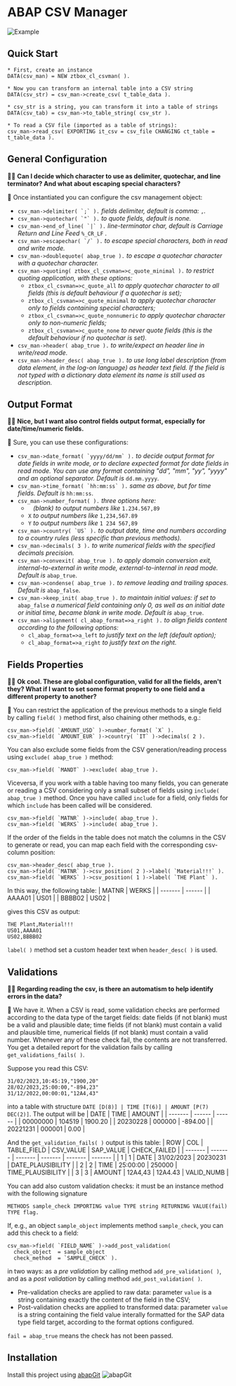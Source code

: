# ABAP CSV Manager

![Example](https://i.ibb.co/9N6MN7J/CSV-Example.png)

## Quick Start

```abap
* First, create an instance
DATA(csv_man) = NEW ztbox_cl_csvman( ).

* Now you can transform an internal table into a CSV string
DATA(csv_str) = csv_man->create_csv( t_table_data ).

* csv_str is a string, you can transform it into a table of strings
DATA(csv_tab) = csv_man->to_table_string( csv_str ).

* To read a CSV file (imported as a table of strings):
csv_man->read_csv( EXPORTING it_csv = csv_file CHANGING ct_table = t_table_data ).
```

## General Configuration
:office_worker: **Can I decide which character to use as delimiter, quotechar, and line terminator? And what about escaping special characters?**

:mage: Once instantiated you can configure the csv management object:
- ``csv_man->delimiter( `;` ).``  *fields delimiter, default is comma:* `,`*.*
- ``csv_man->quotechar( `"` ).``  *to quote fields, default is none.*
- ``csv_man->end_of_line( `|` ).`` *line-terminator char, default is Carriage Return and Line Feed* `%_CR_LF` *.*
- ``csv_man->escapechar( `/` ).`` *to escape special characters, both in read and write mode.*
- ``csv_man->doublequote( abap_true ).`` *to escape a quotechar character with a quotechar character.*
- `csv_man->quoting( ztbox_cl_csvman=>c_quote_minimal ).` *to restrict quoting application, with these options:*
  - `ztbox_cl_csvman=>c_quote_all` *to apply quotechar character to all fields (this is default behaviour if a quotechar is set);*
  - `ztbox_cl_csvman=>c_quote_minimal` *to apply quotechar character only to fields containing special characters;*
  - `ztbox_cl_csvman=>c_quote_nonnumeric` *to apply quotechar character only to non-numeric fields;*
  - `ztbox_cl_csvman=>c_quote_none` *to never quote fields (this is the default behaviour if no quotechar is set).*
- `csv_man->header( abap_true ).` *to write/expect an header line in write/read mode.*
- `csv_man->header_desc( abap_true ).` *to use long label description (from data element, in the log-on language) as header text field. If the field is not typed with a dictionary data element its name is still used as description.*

## Output Format
:office_worker: **Nice, but I want also control fields output format, especially for date/time/numeric fields.**

:mage: Sure, you can use these configurations:
- ``csv_man->date_format( `yyyy/dd/mm` ).`` *to decide output format for date fields in write mode, or to declare expected format for date fields in read mode. You can use any format containing "dd", "mm", "yy", "yyyy" and an optional separator. Default is* `dd.mm.yyyy`.
- ``csv_man->time_format( `hh:mm:ss` ).`` *same as above, but for time fields. Default is* `hh:mm:ss`.
- `csv_man->number_format( ).` *three options here:*
  - ` ` *(blank) to output numbers like* `1.234.567,89`
  - `X` *to output numbers like* `1,234,567.89`
  - `Y` *to output numbers like* `1 234 567,89`
- ``csv_man->country( `US` ).`` *to output date, time and numbers according to a country rules (less specific than previous methods).*
- `csv_man->decimals( 3 ).` *to write numerical fields with the specified decimals precision.*
- `csv_man->convexit( abap_true ).` *to apply domain conversion exit, internal-to-external in write mode, external-to-internal in read mode. Default is* `abap_true`.
- `csv_man->condense( abap_true ).` *to remove leading and trailing spaces. Default is* `abap_false`.
- `csv_man->keep_init( abap_true ).` *to maintain initial values: if set to* `abap_false` *a numerical field containing only 0, as well as an initial date or initial time, became blank in write mode. Default is* `abap_true`.
- `csv_man->alignment( cl_abap_format=>a_right ).` *to align fields content according to the following options:*
  - `cl_abap_format=>a_left` *to justify text on the left (default option);*
  - `cl_abap_format=>a_right` *to justify text on the right.*

## Fields Properties
:office_worker: **Ok cool. These are global configuration, valid for all the fields, aren't they? What if I want to set some format property to one field and a different property to another?**

:mage: You can restrict the application of the previous methods to a single field by calling `field( )` method first, also chaining other methods, e.g.:

```abap
csv_man->field( `AMOUNT_USD` )->number_format( `X` ).
csv_man->field( `AMOUNT_EUR` )->country( `IT` )->decimals( 2 ).
```
You can also exclude some fields from the CSV generation/reading process using `exclude( abap_true )` method:

```abap
csv_man->field( `MANDT` )->exclude( abap_true ).
```

Viceversa, if you work with a table having too many fields, you can generate or reading a CSV considering only a small subset of fields using `include( abap_true )` method. Once you have called `include` for a field, only fields for which `include` has been called will be considered.

```abap
csv_man->field( `MATNR` )->include( abap_true ).
csv_man->field( `WERKS` )->include( abap_true ).
```

If the order of the fields in the table does not match the columns in the CSV to generate or read, you can map each field with the corresponding csv-column position:

```abap
csv_man->header_desc( abap_true ).
csv_man->field( `MATNR` )->csv_position( 2 )->label( `Material!!!` ).
csv_man->field( `WERKS` )->csv_position( 1 )->label( `THE Plant` ).
```
In this way, the following table:
| MATNR  | WERKS |
| ------- | ------ |
| AAAA01  | US01  |
| BBBB02  | US02  |

gives this CSV as output:
```csv
THE Plant,Material!!!
US01,AAAA01
US02,BBBB02
```

`label( )` method set a custom header text when `header_desc( )` is used.

## Validations
:office_worker: **Regarding reading the csv, is there an automatism to help identify errors in the data?**

:mage: We have it. When a CSV is read, some validation checks are performed according to the data type of the target fields: date fields (if not blank) must be a valid and plausible date; time fields (if not blank) must contain a valid and plausible time, numerical fields (if not blank) must contain a valid number. Whenever any of these check fail, the contents are not transferred. You get a detailed report for the validation fails by calling `get_validations_fails( )`.

Suppose you read this CSV:

```csv
31/02/2023,10:45:19,"1900,20"
28/02/2023,25:00:00,"-894,23"
31/12/2022,00:00:01,"12A4,43"
```

into a table with structure `DATE [D(8)] | TIME [T(6)] | AMOUNT [P(7) DEC(2)]`. The output will be
| DATE  | TIME | AMOUNT |
| ------- | ------ | ------ |
| 00000000 | 104519 | 1900.20 |
| 20230228 | 000000 | -894.00 |
| 20221231 | 000001 | 0.00 |

And the `get_validation_fails( )` output is this table:
| ROW  | COL | TABLE_FIELD | CSV_VALUE | SAP_VALUE | CHECK_FAILED |
| ------- | ------- | ------- | ------- | ------- | ------- |
| 1 | 1 | DATE | 31/02/2023 | 20230231 | DATE_PLAUSIBILITY |
| 2 | 2 | TIME | 25:00:00 | 250000 | TIME_PLAUSIBILITY |
| 3 | 3 | AMOUNT | 12A4,43 | 12A4.43 | VALID_NUMB |

You can add also custom validation checks: it must be an instance method with the following signature

```abap
METHODS sample_check IMPORTING value TYPE string RETURNING VALUE(fail) TYPE flag.
```
If, e.g., an object `sample_object` implements method `sample_check`, you can add this check to a field:

```abap
csv_man->field( `FIELD_NAME` )->add_post_validation(
  check_object  = sample_object
  check_method  = `SAMPLE_CHECK` ).
```

in two ways: as a *pre validation* by calling method `add_pre_validation( )`, and as a *post validation* by calling method `add_post_validation( )`.
- Pre-validation checks are applied to raw data: parameter `value` is a string containing exactly the content of the field in the CSV;
- Post-validation checks are applied to transformed data: parameter `value` is a string containing the field value interally formatted for the SAP data type field target, according to the format options configured.

`fail = abap_true` means the check has not been passed.

## Installation
Install this project using [abapGit](https://abapgit.org/) ![abapGit](https://docs.abapgit.org/img/favicon.png)
